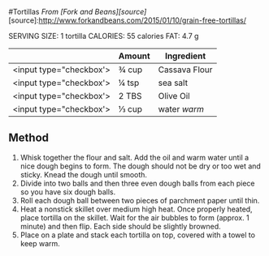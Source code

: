 #Tortillas
*From [Fork and Beans][source]*
[source]:http://www.forkandbeans.com/2015/01/10/grain-free-tortillas/

SERVING SIZE: 1 tortilla CALORIES: 55 calories FAT: 4.7 g

|                         | Amount | Ingredient    |
|-------------------------|--------|---------------|
| <input type="checkbox'> | ¾ cup  | Cassava Flour |
| <input type="checkbox'> | ¼ tsp  | sea salt      |
| <input type="checkbox'> | 2 TBS  | Olive Oil     |
| <input type="checkbox'> | ⅓ cup  | water *warm*  |

## Method
1. Whisk together the flour and salt. Add the oil and warm water until a nice dough begins to form. The dough should not be dry or too wet and sticky.
Knead the dough until smooth.
2. Divide into two balls and then three even dough balls from each piece so you have six dough balls.
3. Roll each dough ball between two pieces of parchment paper until thin.
4. Heat a nonstick skillet over medium high heat. Once properly heated, place tortilla on the skillet. Wait for the air bubbles to form (approx. 1 minute) and then flip. Each side should be slightly browned.
5. Place on a plate and stack each tortilla on top, covered with a towel to keep warm.

